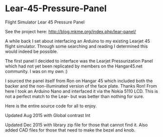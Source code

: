 # Lear-45-Pressure-Panel
Flight Simulator Lear 45 Pressure Panel

See the project here:
http://blog.mkme.org/index.php/lear-panel/

A while back I set about interfacing an Arduino to my existing Learjet 45 flight simulator.  Through some searching and reading I determined this would indeed be possible.

The first panel I decided to interface was the Learjet Pressurization Panel which had not yet been replicated by members on the Hangar45.net community.  I was on my own :)

I sourced the panel itself from Ron on Hangar 45 which included both the backer and the non-illuminated version of the face plate.  Thanks Ron!  From here I took an Arduino Nano and interfaced it via the Nokia 5110 LCD.  This is not a perfect match to the Lear- but was better than nothing for sure.

Here is the entire source code for all to enjoy.  

Updated Aug 2015 with Global contrast Int

Updated Dec 2015 with library zip file for those that cannot find it. 
Also added CAD files for those that need to make the bezel and knob.